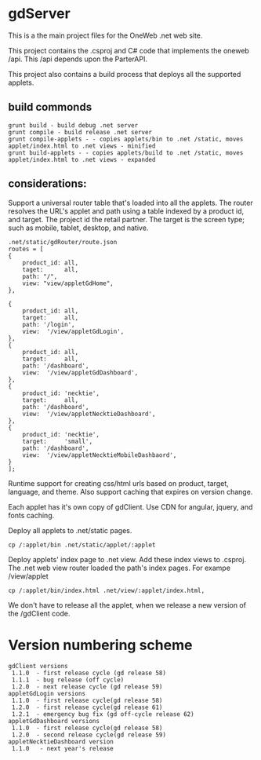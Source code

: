 # gdServer

This is a the main project files for the OneWeb .net web site. 

This project contains the .csproj and C# code that implements the oneweb /api.  This /api depends upon the ParterAPI.

This project also contains a build process that deploys all the supported applets.


## build commonds

    grunt build - build debug .net server
    grunt compile - build release .net server
    grunt compile-applets - - copies applets/bin to .net /static, moves applet/index.html to .net views - minified 
    grunt build-applets - - copies applets/build to .net /static, moves applet/index.html to .net views - expanded
    

##  considerations:

Support a universal router table that's loaded into all the applets.  The router resolves the URL's applet and path using a table indexed by a product id, and target.  The project id the retail partner.   The target is the screen type; such as mobile, tablet, desktop, and native.


    .net/static/gdRouter/route.json
    routes = [
    {
        product_id: all,
        taget:      all,
        path: "/",
        view: "view/appletGdHome",
    },
    
    {
        product_id: all,
        target:     all,
        path: '/login',
        view:  '/view/appletGdLogin',
    },
    {
        product_id: all,
        target:     all,
        path: '/dashboard',
        view:  '/view/appletGdDashboard',
    },
    {
        product_id: 'necktie',
        target:     all,
        path: '/dashboard',
        view:  '/view/appletNecktieDashboard',
    },
    {
        product_id: 'necktie',
        target:     'small',
        path: '/dashboard',
        view:  '/view/appletNecktieMobileDashbaord',
    }
    ];
    


    
Runtime support for creating css/html urls based on product, target, language, and theme.  Also support caching that expires on version change.

Each applet has it's own copy of gdClient.  Use CDN for angular, jquery, and fonts caching.

Deploy all applets to .net/static pages.

    cp /:applet/bin .net/static/applet/:applet
    

Deploy applets' index page to .net view.  Add these index views to .csproj.  The .net web view router loaded the path's index pages.  For exampe /view/applet

    cp /:applet/bin/index.html .net/view/:applet/index.html,


We don't have to release all the applet, when we release a new version of the /gdClient code.


# Version numbering scheme

    gdClient versions
     1.1.0  - first release cycle (gd release 58)
     1.1.1  - bug release (off cycle)
     1.2.0  - next release cycle (gd release 59)
    appletGdLogin versions
     1.1.0  - first release cycle(gd release 58)
     1.2.0  - first release cycle(gd release 61)
     1.2.1  - emergency bug fix (gd off-cycle release 62)
    appletGdDashboard versions
     1.1.0  - first release cycle(gd release 58)
     1.2.0  - second release cycle(gd release 59)
    appletNecktieDashboard version
     1.1.0   - next year's release
